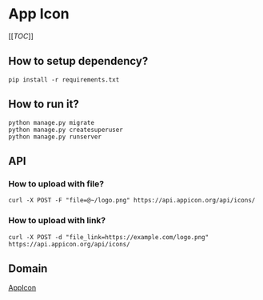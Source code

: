# App Icon

[[_TOC_]]

## How to setup dependency?

```shell script
pip install -r requirements.txt
```

## How to run it?

```shell script
python manage.py migrate
python manage.py createsuperuser
python manage.py runserver
```

## API

### How to upload with file?

```shell script
curl -X POST -F "file=@~/logo.png" https://api.appicon.org/api/icons/
```

### How to upload with link?

```shell script
curl -X POST -d "file_link=https://example.com/logo.png" https://api.appicon.org/api/icons/
``` 

## Domain

[AppIcon](https://api.appicon.org)

